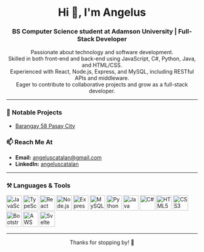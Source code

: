 <h1 align="center">Hi 👋, I'm Angelus</h1>
<h3 align="center">BS Computer Science student at Adamson University | Full-Stack Developer</h3>

<p align="center">
  Passionate about technology and software development.<br>
  Skilled in both front-end and back-end using JavaScript, C#, Python, Java, and HTML/CSS.<br>
  Experienced with React, Node.js, Express, and MySQL, including RESTful APIs and middleware.<br>
  Eager to contribute to collaborative projects and grow as a full-stack developer.
</p>

---

### 🔗 Notable Projects
- [Barangay 58 Pasay City](https://barangay-58-pasay-city.vercel.app)

### 📫 Reach Me At
- **Email:** angeluscatalan@gmail.com  
- **LinkedIn:** [angeluscatalan](https://linkedin.com/in/angeluscatalan)

---

### ⚒️ Languages & Tools

<p align="left">
  <img src="https://cdn.jsdelivr.net/gh/devicons/devicon/icons/javascript/javascript-original.svg" width="40" alt="JavaScript"/>
  <img src="https://cdn.jsdelivr.net/gh/devicons/devicon/icons/typescript/typescript-original.svg" width="40" alt="TypeScript"/>
  <img src="https://cdn.jsdelivr.net/gh/devicons/devicon/icons/react/react-original.svg" width="40" alt="React"/>
  <img src="https://cdn.jsdelivr.net/gh/devicons/devicon/icons/nodejs/nodejs-original.svg" width="40" alt="Node.js"/>
  <img src="https://cdn.jsdelivr.net/gh/devicons/devicon/icons/express/express-original-wordmark.svg" width="40" alt="Express"/>
  <img src="https://cdn.jsdelivr.net/gh/devicons/devicon/icons/mysql/mysql-original-wordmark.svg" width="40" alt="MySQL"/>
  <img src="https://cdn.jsdelivr.net/gh/devicons/devicon/icons/python/python-original.svg" width="40" alt="Python"/>
  <img src="https://cdn.jsdelivr.net/gh/devicons/devicon/icons/java/java-original.svg" width="40" alt="Java"/>
  <img src="https://cdn.jsdelivr.net/gh/devicons/devicon/icons/csharp/csharp-original.svg" width="40" alt="C#"/>
  <img src="https://cdn.jsdelivr.net/gh/devicons/devicon/icons/html5/html5-original.svg" width="40" alt="HTML5"/>
  <img src="https://cdn.jsdelivr.net/gh/devicons/devicon/icons/css3/css3-original.svg" width="40" alt="CSS3"/>
  <img src="https://cdn.jsdelivr.net/gh/devicons/devicon/icons/bootstrap/bootstrap-plain.svg" width="40" alt="Bootstrap"/>
  <img src="https://cdn.jsdelivr.net/gh/devicons/devicon/icons/amazonwebservices/amazonwebservices-original-wordmark.svg" width="40" alt="AWS"/>
  <img src="https://upload.wikimedia.org/wikipedia/commons/1/1b/Svelte_Logo.svg" width="40" alt="Svelte"/>
</p>

---

<p align="center">
  Thanks for stopping by! 🚀
</p>
